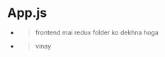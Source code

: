 # App.js
<!-- - > code mai dekhna pdega ki kya kya import kiya gay hai jo receptionist app.js -->
<!-- - > and jo bhi receptionist ke app.js mai imported hai wo filed bhi is server mai exist kar rahe ho aur code bhi same ho -->
<!-- - > middleware folder ke code same hai ki nahi kuki dono mai hai  -->
<!-- - > app.js and scheduler same hone chhaiye  -->
- > frontend mai redux folder ko dekhna hoga
- > vinay